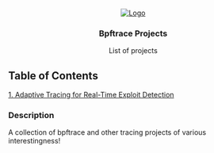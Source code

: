 <!-- PROJECT LOGO -->
<br />
<div align="center">
  <a href="">
    <img src="https://encrypted-tbn0.gstatic.com/images?q=tbn:ANd9GcT40uNWDoUZwKJA7XdcD1DZmeo36HoAig9Wew&s" alt="Logo">
  </a>

  <h3 align="center">Bpftrace Projects</h3>

  <p align="center">
    List of projects
    <br />
  </p>
</div>

## Table of Contents

[1. Adaptive Tracing for Real-Time Exploit Detection](https://github.com/deep-observability-lab/bpftrace-scripts/tree/main/Adaptive%20Tracing%20for%20Real-Time%20Exploit%20Detection) <br />

### Description

A collection of bpftrace and other tracing projects of various interestingness!
